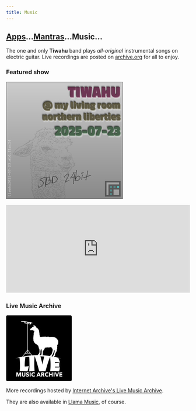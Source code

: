 ```yaml
---
title: Music
---
```


## [Apps]...[Mantras]...Music...

The one and only **Tiwahu** band plays *all-original* instrumental songs on electric guitar.  Live recordings are posted on [archive.org][ia-tiwahu] for all to enjoy.

### Featured show

[![Tiwahu Live at My Living Room, Northern Liberties on 2025-07-23](tiwahu2025-07-23.sbd.flac24.jpg)](https://archive.org/details/tiwahu2025-07-23.sbd.flac24)

<iframe src="https://archive.org/embed/tiwahu2025-07-23.sbd.flac24&playlist=1" width="100%" height="240" frameborder="0" webkitallowfullscreen="true" mozallowfullscreen="true" allowfullscreen></iframe>

### Live Music Archive

[![Live Music Archive llama logo](ia-lma.png)][ia-tiwahu]

More recordings hosted by [Internet Archive's Live Music Archive][ia-tiwahu].

They are also available in [Llama Music][llama music], of course.

[home]: ../index.md
[apps]: ../apps/index.md
[mantras]: ../mantras/index.md
[music]: ../music/index.md

[llama music]: ../apps/llama-music/index.md
[ia-tiwahu]: https://archive.org/details/Tiwahu?sort=-date
